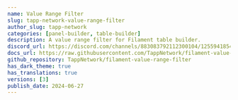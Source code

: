 ```yaml
---
name: Value Range Filter
slug: tapp-network-value-range-filter
author_slug: tapp-network
categories: [panel-builder, table-builder]
description: A value range filter for Filament table builder.
discord_url: https://discord.com/channels/883083792112300104/1255941854789238834
docs_url: https://raw.githubusercontent.com/TappNetwork/filament-value-range-filter/main/README.md
github_repository: TappNetwork/filament-value-range-filter
has_dark_theme: true
has_translations: true
versions: [3]
publish_date: 2024-06-27
---
```

